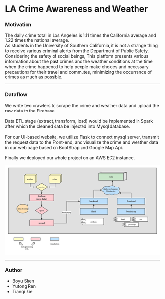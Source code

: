 # LA Crime Awareness and Weather
### Motivation
The daily crime total in Los Angeles is 1.11 times the California average and 1.22 times the national average.
<br>
As students in the University of Southern California, it is not a strange thing to receive various criminal alerts from the Department of Public Safety.
<br/>
Considering the safety of social beings, This platform presents various information about the past crimes and the weather conditions at the time when the crime happened to help people make choices and necessary precautions for their travel and commutes, minimizing the occurrence of crimes as much as possible.

<hr>

### Dataflow
We write two crawlers to scrape the crime and weather data
and upload the raw data to the Firebase.
<br><br>
Data ETL stage (extract, transform, load) would be implemented in Spark after which the cleaned data be injected into Mysql database.
<br><br>
For our UI-based website, we utilize Flask to connect mysql server, transmit the request data to the Front-end,
and visualize the crime and weather data in our web page based on BootStrap and Google Map Api.
<br><br>
Finally we deployed our whole project on an AWS EC2 instance.

![avatar](/crimeFlask/static/images/dataflow.png)

<hr>

### Author
- Boyu Shen
- Yutong Ren
- Tianqi Xie